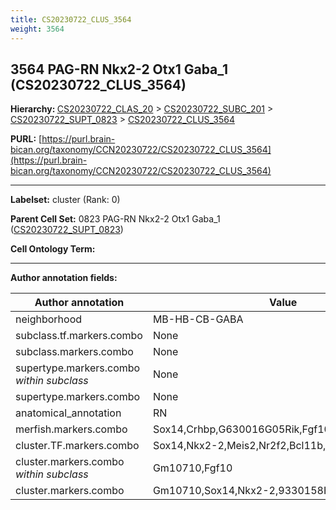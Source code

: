 ```yaml
---
title: CS20230722_CLUS_3564
weight: 3564
---
```

## 3564 PAG-RN Nkx2-2 Otx1 Gaba_1 (CS20230722_CLUS_3564)
<b>Hierarchy: </b>
[CS20230722_CLAS_20](../CS20230722_CLAS_20) >
[CS20230722_SUBC_201](../CS20230722_SUBC_201) >
[CS20230722_SUPT_0823](../CS20230722_SUPT_0823) >
[CS20230722_CLUS_3564](../CS20230722_CLUS_3564)

**PURL:** [https://purl.brain-bican.org/taxonomy/CCN20230722/CS20230722_CLUS_3564](https://purl.brain-bican.org/taxonomy/CCN20230722/CS20230722_CLUS_3564)

---


**Labelset:** cluster (Rank: 0)

**Parent Cell Set:** 0823 PAG-RN Nkx2-2 Otx1 Gaba_1 ([CS20230722_SUPT_0823](../CS20230722_SUPT_0823))



**Cell Ontology Term:** 

[MARKER GENES.]: #


---

[TRANSFERRED ANNOTATIONS.]: #


[AUTHOR ANNOTATION FIELDS.]: #


**Author annotation fields:**

| Author annotation | Value |
|-------------------|-------|
|neighborhood|MB-HB-CB-GABA|
|subclass.tf.markers.combo|None|
|subclass.markers.combo|None|
|supertype.markers.combo _within subclass_|None|
|supertype.markers.combo|None|
|anatomical_annotation|RN|
|merfish.markers.combo|Sox14,Crhbp,G630016G05Rik,Fgf10,9330158H04Rik|
|cluster.TF.markers.combo|Sox14,Nkx2-2,Meis2,Nr2f2,Bcl11b,Tshz2|
|cluster.markers.combo _within subclass_|Gm10710,Fgf10|
|cluster.markers.combo|Gm10710,Sox14,Nkx2-2,9330158H04Rik|
